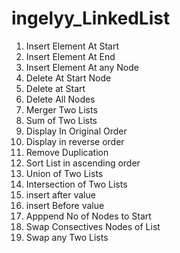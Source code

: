 # ingelyy_LinkedList

1) Insert Element At Start
2) Insert Element At End
3) Insert Element At any Node
4) Delete At Start Node
5) Delete at Start
6) Delete All Nodes
7) Merger Two Lists
8) Sum of Two Lists
9) Display In Original Order
10) Display in reverse order
11) Remove Duplication
12) Sort List in ascending order
13) Union of Two Lists
14) Intersection of Two Lists
15) insert after value
16) insert Before value
17) Apppend No of Nodes to Start
18) Swap Consectives Nodes of List
19) Swap any Two Lists
